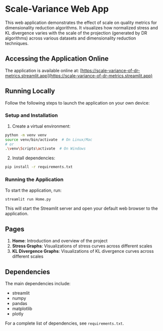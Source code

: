 # Scale-Variance Web App

This web application demonstrates the effect of scale on quality metrics for dimensionality reduction algorithms. It visualizes how normalized stress and KL divergence varies with the scale of the projection (generated by DR algorithms) across various datasets and dimensionality reduction techniques.

## Accessing the Application Online

The application is available online at: [https://scale-variance-of-dr-metrics.streamlit.app](https://scale-variance-of-dr-metrics.streamlit.app)

## Running Locally

Follow the following steps to launch the application on your own device:

### Setup and Installation

1. Create a virtual environment:
```bash
python -m venv venv
source venv/bin/activate  # On Linux/Mac
# or
.\venv\Scripts\activate  # On Windows
```

2. Install dependencies:
```bash
pip install -r requirements.txt
```

### Running the Application

To start the application, run:
```bash
streamlit run Home.py
```

This will start the Streamlit server and open your default web browser to the application.

## Pages

1. **Home**: Introduction and overview of the project
2. **Stress Graphs**: Visualizations of stress curves across different scales
3. **KL Divergence Graphs**: Visualizations of KL divergence curves across different scales

## Dependencies

The main dependencies include:
- streamlit
- numpy
- pandas
- matplotlib
- plotly

For a complete list of dependencies, see `requirements.txt`.